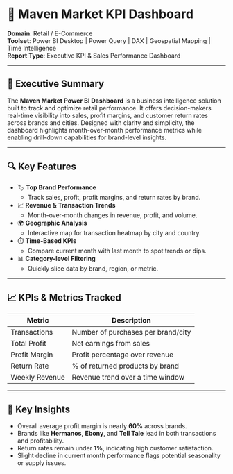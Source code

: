 # 🛒 Maven Market KPI Dashboard

**Domain**: Retail / E-Commerce  
**Toolset**: Power BI Desktop | Power Query | DAX | Geospatial Mapping | Time Intelligence  
**Report Type**: Executive KPI & Sales Performance Dashboard

---

## 📘 Executive Summary

The **Maven Market Power BI Dashboard** is a business intelligence solution built to track and optimize retail performance. It offers decision-makers real-time visibility into sales, profit margins, and customer return rates across brands and cities. Designed with clarity and simplicity, the dashboard highlights month-over-month performance metrics while enabling drill-down capabilities for brand-level insights.

---

## 🔍 Key Features

- 🏷️ **Top Brand Performance**  
  - Track sales, profit, profit margins, and return rates by brand.
- 📈 **Revenue & Transaction Trends**  
  - Month-over-month changes in revenue, profit, and volume.
- 🌍 **Geographic Analysis**  
  - Interactive map for transaction heatmap by city and country.
- ⏱️ **Time-Based KPIs**  
  - Compare current month with last month to spot trends or dips.
- 📊 **Category-level Filtering**  
  - Quickly slice data by brand, region, or metric.

---

## 📈 KPIs & Metrics Tracked

| Metric         | Description                                      |
|----------------|--------------------------------------------------|
| Transactions   | Number of purchases per brand/city               |
| Total Profit   | Net earnings from sales                          |
| Profit Margin  | Profit percentage over revenue                   |
| Return Rate    | % of returned products by brand                  |
| Weekly Revenue | Revenue trend over a time window                 |

---

## 🧠 Key Insights

- Overall average profit margin is nearly **60%** across brands.
- Brands like **Hermanos**, **Ebony**, and **Tell Tale** lead in both transactions and profitability.
- Return rates remain under **1%**, indicating high customer satisfaction.
- Slight decline in current month performance flags potential seasonality or supply issues.
